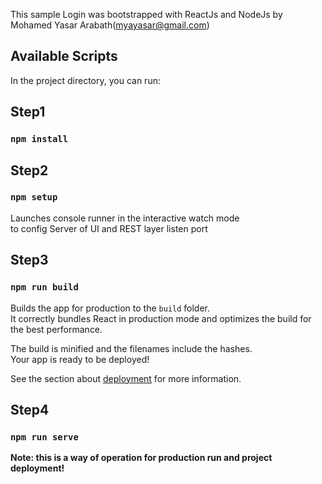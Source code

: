 This sample Login was bootstrapped with ReactJs and NodeJs by Mohamed Yasar Arabath(myayasar@gmail.com)

## Available Scripts

In the project directory, you can run:

## Step1

### `npm install`

## Step2

### `npm setup`

Launches console runner in the interactive watch mode<br />
to config Server of UI and REST layer listen port

## Step3

### `npm run build`

Builds the app for production to the `build` folder.<br />
It correctly bundles React in production mode and optimizes the build for the best performance.

The build is minified and the filenames include the hashes.<br />
Your app is ready to be deployed!

See the section about [deployment](https://facebook.github.io/create-react-app/docs/deployment) for more information.

## Step4

### `npm run serve`

**Note: this is a way of operation for production run and project deployment!**
